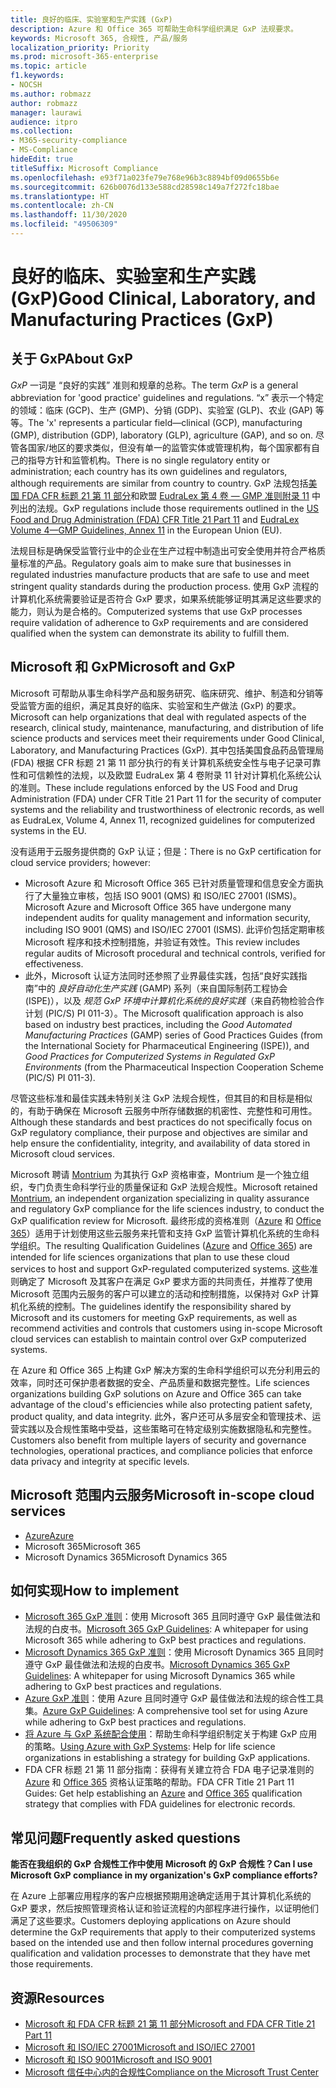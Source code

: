 ```yaml
---
title: 良好的临床、实验室和生产实践 (GxP)
description: Azure 和 Office 365 可帮助生命科学组织满足 GxP 法规要求。
keywords: Microsoft 365, 合规性, 产品/服务
localization_priority: Priority
ms.prod: microsoft-365-enterprise
ms.topic: article
f1.keywords:
- NOCSH
ms.author: robmazz
author: robmazz
manager: laurawi
audience: itpro
ms.collection:
- M365-security-compliance
- MS-Compliance
hideEdit: true
titleSuffix: Microsoft Compliance
ms.openlocfilehash: e93f71a023fe79e768e96b3c8894bf09d0655b6e
ms.sourcegitcommit: 626b0076d133e588cd28598c149a7f272fc18bae
ms.translationtype: HT
ms.contentlocale: zh-CN
ms.lasthandoff: 11/30/2020
ms.locfileid: "49506309"
---
```

# <a name="good-clinical-laboratory-and-manufacturing-practices-gxp"></a><span data-ttu-id="52d91-104">良好的临床、实验室和生产实践 (GxP)</span><span class="sxs-lookup"><span data-stu-id="52d91-104">Good Clinical, Laboratory, and Manufacturing Practices (GxP)</span></span>

## <a name="about-gxp"></a><span data-ttu-id="52d91-105">关于 GxP</span><span class="sxs-lookup"><span data-stu-id="52d91-105">About GxP</span></span>

<span data-ttu-id="52d91-106">*GxP* 一词是 “良好的实践” 准则和规章的总称。</span><span class="sxs-lookup"><span data-stu-id="52d91-106">The term *GxP* is a general abbreviation for 'good practice' guidelines and regulations.</span></span> <span data-ttu-id="52d91-107">“x” 表示一个特定的领域：临床 (GCP)、生产 (GMP)、分销 (GDP)、实验室 (GLP)、农业 (GAP) 等等。</span><span class="sxs-lookup"><span data-stu-id="52d91-107">The 'x' represents a particular field—clinical (GCP), manufacturing (GMP), distribution (GDP), laboratory (GLP), agriculture (GAP), and so on.</span></span> <span data-ttu-id="52d91-108">尽管各国家/地区的要求类似，但没有单一的监管实体或管理机构，每个国家都有自己的指导方针和监管机构。</span><span class="sxs-lookup"><span data-stu-id="52d91-108">There is no single regulatory entity or administration; each country has its own guidelines and regulators, although requirements are similar from country to country.</span></span> <span data-ttu-id="52d91-109">GxP 法规包括[美国 FDA CFR 标题 21 第 11 部分](https://aka.ms/FDA-CFR)和欧盟 [EudraLex 第 4 卷 — GMP 准则附录 11](https://ec.europa.eu/health/documents/eudralex/vol-4_en) 中列出的法规。</span><span class="sxs-lookup"><span data-stu-id="52d91-109">GxP regulations include those requirements outlined in the [US Food and Drug Administration (FDA) CFR Title 21 Part 11](https://aka.ms/FDA-CFR) and [EudraLex Volume 4—GMP Guidelines, Annex 11](https://ec.europa.eu/health/documents/eudralex/vol-4_en) in the European Union (EU).</span></span>

<span data-ttu-id="52d91-110">法规目标是确保受监管行业中的企业在生产过程中制造出可安全使用并符合严格质量标准的产品。</span><span class="sxs-lookup"><span data-stu-id="52d91-110">Regulatory goals aim to make sure that businesses in regulated industries manufacture products that are safe to use and meet stringent quality standards during the production process.</span></span> <span data-ttu-id="52d91-111">使用 GxP 流程的计算机化系统需要验证是否符合 GxP 要求，如果系统能够证明其满足这些要求的能力，则认为是合格的。</span><span class="sxs-lookup"><span data-stu-id="52d91-111">Computerized systems that use GxP processes require validation of adherence to GxP requirements and are considered qualified when the system can demonstrate its ability to fulfill them.</span></span>

## <a name="microsoft-and-gxp"></a><span data-ttu-id="52d91-112">Microsoft 和 GxP</span><span class="sxs-lookup"><span data-stu-id="52d91-112">Microsoft and GxP</span></span>

<span data-ttu-id="52d91-113">Microsoft 可帮助从事生命科学产品和服务研究、临床研究、维护、制造和分销等受监管方面的组织，满足其良好的临床、实验室和生产做法 (GxP) 的要求。</span><span class="sxs-lookup"><span data-stu-id="52d91-113">Microsoft can help organizations that deal with regulated aspects of the research, clinical study, maintenance, manufacturing, and distribution of life science products and services meet their requirements under Good Clinical, Laboratory, and Manufacturing Practices (GxP).</span></span> <span data-ttu-id="52d91-114">其中包括美国食品药品管理局 (FDA) 根据 CFR 标题 21 第 11 部分执行的有关计算机系统安全性与电子记录可靠性和可信赖性的法规，以及欧盟 EudraLex 第 4 卷附录 11 针对计算机化系统公认的准则。</span><span class="sxs-lookup"><span data-stu-id="52d91-114">These include regulations enforced by the US Food and Drug Administration (FDA) under CFR Title 21 Part 11 for the security of computer systems and the reliability and trustworthiness of electronic records, as well as EudraLex, Volume 4, Annex 11, recognized guidelines for computerized systems in the EU.</span></span>

<span data-ttu-id="52d91-115">没有适用于云服务提供商的 GxP 认证；但是：</span><span class="sxs-lookup"><span data-stu-id="52d91-115">There is no GxP certification for cloud service providers; however:</span></span>

- <span data-ttu-id="52d91-116">Microsoft Azure 和 Microsoft Office 365 已针对质量管理和信息安全方面执行了大量独立审核，包括 ISO 9001 (QMS) 和 ISO/IEC 27001 (ISMS)。</span><span class="sxs-lookup"><span data-stu-id="52d91-116">Microsoft Azure and Microsoft Office 365 have undergone many independent audits for quality management and information security, including ISO 9001 (QMS) and ISO/IEC 27001 (ISMS).</span></span> <span data-ttu-id="52d91-117">此评价包括定期审核 Microsoft 程序和技术控制措施，并验证有效性。</span><span class="sxs-lookup"><span data-stu-id="52d91-117">This review includes regular audits of Microsoft procedural and technical controls, verified for effectiveness.</span></span>
- <span data-ttu-id="52d91-118">此外，Microsoft 认证方法同时还参照了业界最佳实践，包括“良好实践指南”中的 *良好自动化生产实践* (GAMP) 系列（来自国际制药工程协会 (ISPE)），以及 *规范 GxP 环境中计算机化系统的良好实践*（来自药物检验合作计划 (PIC/S) PI 011-3）。</span><span class="sxs-lookup"><span data-stu-id="52d91-118">The Microsoft qualification approach is also based on industry best practices, including the *Good Automated Manufacturing Practices* (GAMP) series of Good Practices Guides (from the International Society for Pharmaceutical Engineering (ISPE)), and *Good Practices for Computerized Systems in Regulated GxP Environments* (from the Pharmaceutical Inspection Cooperation Scheme (PIC/S) PI 011-3).</span></span>

<span data-ttu-id="52d91-119">尽管这些标准和最佳实践未特别关注 GxP 法规合规性，但其目的和目标是相似的，有助于确保在 Microsoft 云服务中所存储数据的机密性、完整性和可用性。</span><span class="sxs-lookup"><span data-stu-id="52d91-119">Although these standards and best practices do not specifically focus on GxP regulatory compliance, their purpose and objectives are similar and help ensure the confidentiality, integrity, and availability of data stored in Microsoft cloud services.</span></span>

<span data-ttu-id="52d91-120">Microsoft 聘请 [Montrium](https://www.montrium.com/) 为其执行 GxP 资格审查，Montrium 是一个独立组织，专门负责生命科学行业的质量保证和 GxP 法规合规性。</span><span class="sxs-lookup"><span data-stu-id="52d91-120">Microsoft retained [Montrium](https://www.montrium.com/), an independent organization specializing in quality assurance and regulatory GxP compliance for the life sciences industry, to conduct the GxP qualification review for Microsoft.</span></span> <span data-ttu-id="52d91-121">最终形成的资格准则（[Azure](https://aka.ms/gxpcompliance) 和 [Office 365](https://aka.ms/o365-qualification-guideline)）适用于计划使用这些云服务来托管和支持 GxP 监管计算机化系统的生命科学组织。</span><span class="sxs-lookup"><span data-stu-id="52d91-121">The resulting Qualification Guidelines ([Azure](https://aka.ms/gxpcompliance) and [Office 365](https://aka.ms/o365-qualification-guideline)) are intended for life sciences organizations that plan to use these cloud services to host and support GxP-regulated computerized systems.</span></span> <span data-ttu-id="52d91-122">这些准则确定了 Microsoft 及其客户在满足 GxP 要求方面的共同责任，并推荐了使用 Microsoft 范围内云服务的客户可以建立的活动和控制措施，以保持对 GxP 计算机化系统的控制。</span><span class="sxs-lookup"><span data-stu-id="52d91-122">The guidelines identify the responsibility shared by Microsoft and its customers for meeting GxP requirements, as well as recommend activities and controls that customers using in-scope Microsoft cloud services can establish to maintain control over GxP computerized systems.</span></span>

<span data-ttu-id="52d91-123">在 Azure 和 Office 365 上构建 GxP 解决方案的生命科学组织可以充分利用云的效率，同时还可保护患者数据的安全、产品质量和数据完整性。</span><span class="sxs-lookup"><span data-stu-id="52d91-123">Life sciences organizations building GxP solutions on Azure and Office 365 can take advantage of the cloud's efficiencies while also protecting patient safety, product quality, and data integrity.</span></span> <span data-ttu-id="52d91-124">此外，客户还可从多层安全和管理技术、运营实践以及合规性策略中受益，这些策略可在特定级别实施数据隐私和完整性。</span><span class="sxs-lookup"><span data-stu-id="52d91-124">Customers also benefit from multiple layers of security and governance technologies, operational practices, and compliance policies that enforce data privacy and integrity at specific levels.</span></span>

## <a name="microsoft-in-scope-cloud-services"></a><span data-ttu-id="52d91-125">Microsoft 范围内云服务</span><span class="sxs-lookup"><span data-stu-id="52d91-125">Microsoft in-scope cloud services</span></span>

- [<span data-ttu-id="52d91-126">Azure</span><span class="sxs-lookup"><span data-stu-id="52d91-126">Azure</span></span>](https://aka.ms/AzureCompliance)
- <span data-ttu-id="52d91-127">Microsoft 365</span><span class="sxs-lookup"><span data-stu-id="52d91-127">Microsoft 365</span></span>
- <span data-ttu-id="52d91-128">Microsoft Dynamics 365</span><span class="sxs-lookup"><span data-stu-id="52d91-128">Microsoft Dynamics 365</span></span>

## <a name="how-to-implement"></a><span data-ttu-id="52d91-129">如何实现</span><span class="sxs-lookup"><span data-stu-id="52d91-129">How to implement</span></span>

- <span data-ttu-id="52d91-130">[Microsoft 365 GxP 准则](../downloads/microsoft-365-gxp-guidelines-july-2020.pdf)：使用 Microsoft 365 且同时遵守 GxP 最佳做法和法规的白皮书。</span><span class="sxs-lookup"><span data-stu-id="52d91-130">[Microsoft 365 GxP Guidelines](../downloads/microsoft-365-gxp-guidelines-july-2020.pdf): A whitepaper for using Microsoft 365 while adhering to GxP best practices and regulations.</span></span>
- <span data-ttu-id="52d91-131">[Microsoft Dynamics 365 GxP 准则](../downloads/microsoft-dynamics-365-gxp-guidelines-july-2020.pdf)：使用 Microsoft Dynamics 365 且同时遵守 GxP 最佳做法和法规的白皮书。</span><span class="sxs-lookup"><span data-stu-id="52d91-131">[Microsoft Dynamics 365 GxP Guidelines](../downloads/microsoft-dynamics-365-gxp-guidelines-july-2020.pdf): A whitepaper for using Microsoft Dynamics 365 while adhering to GxP best practices and regulations.</span></span>
- <span data-ttu-id="52d91-132">[Azure GxP 准则](https://aka.ms/gxpcompliance)：使用 Azure 且同时遵守 GxP 最佳做法和法规的综合性工具集。</span><span class="sxs-lookup"><span data-stu-id="52d91-132">[Azure GxP Guidelines](https://aka.ms/gxpcompliance): A comprehensive tool set for using Azure while adhering to GxP best practices and regulations.</span></span>
- <span data-ttu-id="52d91-133">[将 Azure 与 GxP 系统配合使用](https://aka.ms/GXP-Azure-Strategies)：帮助生命科学组织制定关于构建 GxP 应用的策略。</span><span class="sxs-lookup"><span data-stu-id="52d91-133">[Using Azure with GxP Systems](https://aka.ms/GXP-Azure-Strategies): Help for life science organizations in establishing a strategy for building GxP applications.</span></span>
- <span data-ttu-id="52d91-134">FDA CFR 标题 21 第 11 部分指南：获得有关建立符合 FDA 电子记录准则的 [Azure](https://aka.ms/Azure-FDA-Guidelines) 和 [Office 365](https://aka.ms/o365-qualification-guideline) 资格认证策略的帮助。</span><span class="sxs-lookup"><span data-stu-id="52d91-134">FDA CFR Title 21 Part 11 Guides: Get help establishing an [Azure](https://aka.ms/Azure-FDA-Guidelines) and [Office 365](https://aka.ms/o365-qualification-guideline) qualification strategy that complies with FDA guidelines for electronic records.</span></span>

## <a name="frequently-asked-questions"></a><span data-ttu-id="52d91-135">常见问题</span><span class="sxs-lookup"><span data-stu-id="52d91-135">Frequently asked questions</span></span>

<span data-ttu-id="52d91-136">**能否在我组织的 GxP 合规性工作中使用 Microsoft 的 GxP 合规性？**</span><span class="sxs-lookup"><span data-stu-id="52d91-136">**Can I use Microsoft GxP compliance in my organization's GxP compliance efforts?**</span></span>

<span data-ttu-id="52d91-137">在 Azure 上部署应用程序的客户应根据预期用途确定适用于其计算机化系统的 GxP 要求，然后按照管理资格认证和验证流程的内部程序进行操作，以证明他们满足了这些要求。</span><span class="sxs-lookup"><span data-stu-id="52d91-137">Customers deploying applications on Azure should determine the GxP requirements that apply to their computerized systems based on the intended use and then follow internal procedures governing qualification and validation processes to demonstrate that they have met those requirements.</span></span>

## <a name="resources"></a><span data-ttu-id="52d91-138">资源</span><span class="sxs-lookup"><span data-stu-id="52d91-138">Resources</span></span>

- [<span data-ttu-id="52d91-139">Microsoft 和 FDA CFR 标题 21 第 11 部分</span><span class="sxs-lookup"><span data-stu-id="52d91-139">Microsoft and FDA CFR Title 21 Part 11</span></span>](offering-fda-cfr-title-21-part-11.md)
- [<span data-ttu-id="52d91-140">Microsoft 和 ISO/IEC 27001</span><span class="sxs-lookup"><span data-stu-id="52d91-140">Microsoft and ISO/IEC 27001</span></span>](offering-iso-27001.md)
- [<span data-ttu-id="52d91-141">Microsoft 和 ISO 9001</span><span class="sxs-lookup"><span data-stu-id="52d91-141">Microsoft and ISO 9001</span></span>](offering-iso-9001.md)
- [<span data-ttu-id="52d91-142">Microsoft 信任中心内的合规性</span><span class="sxs-lookup"><span data-stu-id="52d91-142">Compliance on the Microsoft Trust Center</span></span>](https://www.microsoft.com/trust-center/compliance/compliance-overview)
